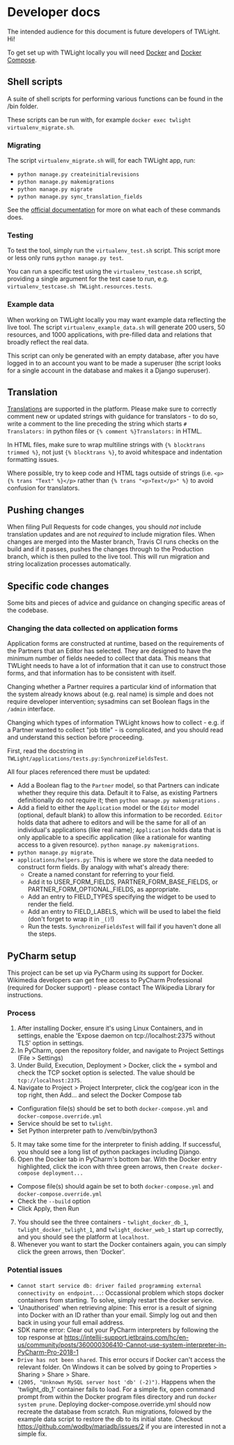 # Developer docs

The intended audience for this document is future developers of TWLight. Hi!

To get set up with TWLight locally you will need [Docker](https://www.docker.com/) and [Docker Compose](https://docs.docker.com/compose/).

## Shell scripts

A suite of shell scripts for performing various functions can be found in the /bin folder.

These scripts can be run with, for example `docker exec twlight virtualenv_migrate.sh`.

### Migrating

The script `virtualenv_migrate.sh` will, for each TWLight app, run:

- `python manage.py createinitialrevisions`
- `python manage.py makemigrations`
- `python manage.py migrate`
- `python manage.py sync_translation_fields`

See the [official documentation](https://docs.djangoproject.com/en/1.11/topics/migrations/) for more on what each of these commands does.

### Testing

To test the tool, simply run the `virtualenv_test.sh` script. This script more or less only runs `python manage.py test`.

You can run a specific test using the `virtualenv_testcase.sh` script, providing a single argument for the test case to run, e.g. `virtualenv_testcase.sh TWLight.resources.tests`.

### Example data

When working on TWLight locally you may want example data reflecting the live tool. The script `virtualenv_example_data.sh` will generate 200 users, 50 resources, and 1000 applications, with pre-filled data and relations that broadly reflect the real data.

This script can only be generated with an empty database, after you have logged in to an account you want to be made a superuser (the script looks for a single account in the database and makes it a Django superuser).

## Translation

[Translations](https://github.com/wikipedialibrary/TWLight/blob/master/docs/sysadmin.md#translations) are supported in the platform. Please make sure to correctly comment new or updated strings with guidance for translators - to do so, write a comment to the line preceding the string which starts `# Translators:` in python files or `{% comment %}Translators:` in HTML.

In HTML files, make sure to wrap multiline strings with `{% blocktrans trimmed %}`, not just `{% blocktrans %}`, to avoid whitespace and indentation formatting issues.

Where possible, try to keep code and HTML tags outside of strings (i.e. `<p>{% trans "Text" %}</p>` rather than `{% trans "<p>Text</p>" %}` to avoid confusion for translators.

## Pushing changes

When filing Pull Requests for code changes, you should _not_ include translation updates and are not _required_ to include migration files. When changes are merged into the Master branch, Travis CI runs checks on the build and if it passes, pushes the changes through to the Production branch, which is then pulled to the live tool. This will run migration and string localization processes automatically.

## Specific code changes

Some bits and pieces of advice and guidance on changing specific areas of the codebase.

### Changing the data collected on application forms

Application forms are constructed at runtime, based on the requirements of the Partners that an Editor has selected. They are designed to have the minimum number of fields needed to collect that data. This means that TWLight needs to have a lot of information that it can use to construct those forms, and that information has to be consistent with itself.

Changing whether a Partner requires a particular kind of information that the system already knows about (e.g. real name) is simple and does not require developer intervention; sysadmins can set Boolean flags in the `/admin` interface.

Changing which types of information TWLight knows how to collect - e.g. if a Partner wanted to collect "job title" - is complicated, and you should read and understand this section before proceeding.

First, read the docstring in `TWLight/applications/tests.py:SynchronizeFieldsTest`.

All four places referenced there must be updated:
* Add a Boolean flag to the `Partner` model, so that Partners can indicate whether they require this data. Default it to False, as existing Partners definitionally do not require it; then `python manage.py makemigrations` .
* Add a field to either the `Application` model or the `Editor` model (optional, default blank) to allow this information to be recorded. `Editor` holds data that adhere to editors and will be the same for all of an individual's applications (like real name); `Application` holds data that is only applicable to a specific application (like a rationale for wanting access to a given resource). `python manage.py makemigrations`.
* `python manage.py migrate`.
* `applications/helpers.py`: This is where we store the data needed to construct form fields. By analogy with what's already there:
    * Create a named constant for referring to your field.
    * Add it to USER_FORM_FIELDS, PARTNER_FORM_BASE_FIELDS, or PARTNER_FORM_OPTIONAL_FIELDS, as appropriate.
    * Add an entry to FIELD_TYPES specifying the widget to be used to render the field.
    * Add an entry to FIELD_LABELS, which will be used to label the field (don't forget to wrap it in `_()`!)
    * Run the tests. `SynchronizeFieldsTest` will fail if you haven't done all the steps.

## PyCharm setup

This project can be set up via PyCharm using its support for Docker. Wikimedia developers can get free access to PyCharm Professional (required for Docker support) - please contact The Wikipedia Library for instructions.

### Process

1. After installing Docker, ensure it's using Linux Containers, and in settings, enable the 'Expose daemon on tcp://localhost:2375 without TLS' option in settings.
2. In PyCharm, open the repository folder, and navigate to Project Settings (File > Settings)
3. Under Build, Execution, Deployment > Docker, click the + symbol and check the TCP socket option is selected. The value should be `tcp://localhost:2375`.
4. Navigate to Project > Project Interpreter, click the cog/gear icon in the top right, then Add... and select the Docker Compose tab
- Configuration file(s) should be set to both `docker-compose.yml` and `docker-compose.override.yml`
- Service should be set to `twlight`.
- Set Python interpreter path to /venv/bin/python3
5. It may take some time for the interpreter to finish adding. If successful, you should see a long list of python packages including Django.
6. Open the Docker tab in PyCharm's bottom bar. With the Docker entry highlighted, click the icon with three green arrows, then `Create docker-compose deployment...`
- Compose file(s) should again be set to both `docker-compose.yml` and `docker-compose.override.yml`
- Check the `--build` option
- Click Apply, then Run
7. You should see the three containers - `twlight_docker_db_1`, `twlight_docker_twlight_1`, and `twlight_docker_web_1` start up correctly, and you should see the platform at `localhost`.
8. Whenever you want to start the Docker containers again, you can simply click the green arrows, then 'Docker'.

### Potential issues
- `Cannot start service db: driver failed programming external connectivity on endpoint...`: Occassional problem which stops docker containers from starting. To solve, simply restart the docker service.
- 'Unauthorised' when retrieving alpine: This error is a result of signing into Docker with an ID rather than your email. Simply log out and then back in using your full email address.
- SDK name error: Clear out your PyCharm interpreters by following the top response at https://intellij-support.jetbrains.com/hc/en-us/community/posts/360000306410-Cannot-use-system-interpreter-in-PyCharm-Pro-2018-1
- `Drive has not been shared`. This error occurs if Docker can't access the relevant folder. On Windows it can be solved by going to Properties > Sharing > Share > Share.
- `(2005, "Unknown MySQL server host 'db' (-2)")`. Happens when the 'twlight_db_1' container fails to load. For a simple fix, open command prompt from within the Docker program files directory and run `docker system prune`. Deploying docker-compose.override.yml should now recreate the database from scratch. Run migrations, folowed by the example data script to restore the db to its initial state. Checkout https://github.com/wodby/mariadb/issues/2 if you are interested in not a simple fix.
